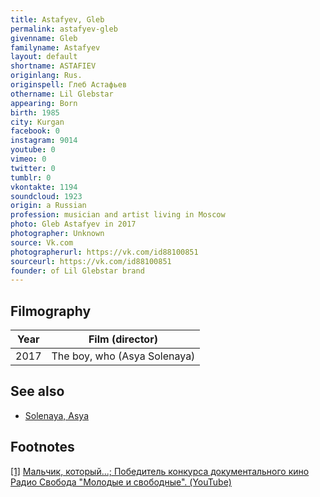 ```yaml
---
title: Astafyev, Gleb
permalink: astafyev-gleb
givenname: Gleb
familyname: Astafyev
layout: default
shortname: ASTAFIEV
originlang: Rus.
originspell: Глеб Астафьев
othername: Lil Glebstar
appearing: Born
birth: 1985
city: Kurgan
facebook: 0
instagram: 9014
youtube: 0
vimeo: 0
twitter: 0
tumblr: 0
vkontakte: 1194
soundcloud: 1923
origin: a Russian
profession: musician and artist living in Moscow
photo: Gleb Astafyev in 2017
photographer: Unknown
source: Vk.com
photographerurl: https://vk.com/id88100851
sourceurl: https://vk.com/id88100851
founder: of Lil Glebstar brand
---
```


## Filmography

|Year|Film (director)|
|-|-|
|2017|The boy, who (Asya Solenaya)|

## See also

+ [Solenaya, Asya](solenaya-asya)

## Footnotes

[[1]](#a1) <span id="f1"></span> [Мальчик, который...; Победитель конкурса документального кино Радио Свобода "Молодые и свободные". (YouTube)](https://www.youtube.com/watch?time_continue=827&v=XxILAiY-jwI)
